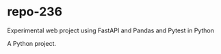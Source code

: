 # repo-236

Experimental web project using FastAPI and Pandas and Pytest in Python

A Python project.